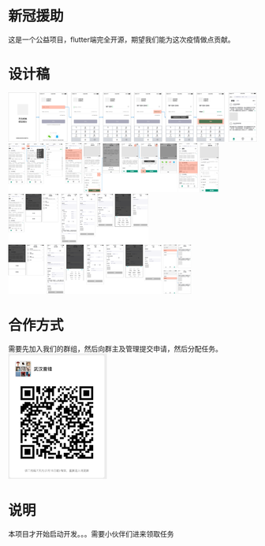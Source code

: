 # 新冠援助
这是一个公益项目，flutter端完全开源，期望我们能为这次疫情做点贡献。

# 设计稿
<img src="doc/page1.png" height="100"/>
<img src="doc/page2.png" height="100"/>
<img src="doc/page3.png" height="100"/>
<img src="doc/page4.png" height="100"/>
<img src="doc/page5.png" height="100"/>
<img src="doc/page6.png" height="100"/>

# 合作方式
需要先加入我们的群组，然后向群主及管理提交申请，然后分配任务。  
<img src="doc/wuhan.png" width="200"/>

# 说明
本项目才开始启动开发。。。需要小伙伴们进来领取任务



